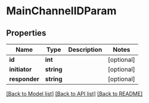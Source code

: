 # MainChannelIDParam

## Properties
Name | Type | Description | Notes
------------ | ------------- | ------------- | -------------
**id** | **int** |  | [optional] 
**initiator** | **string** |  | [optional] 
**responder** | **string** |  | [optional] 

[[Back to Model list]](../README.md#documentation-for-models) [[Back to API list]](../README.md#documentation-for-api-endpoints) [[Back to README]](../README.md)



